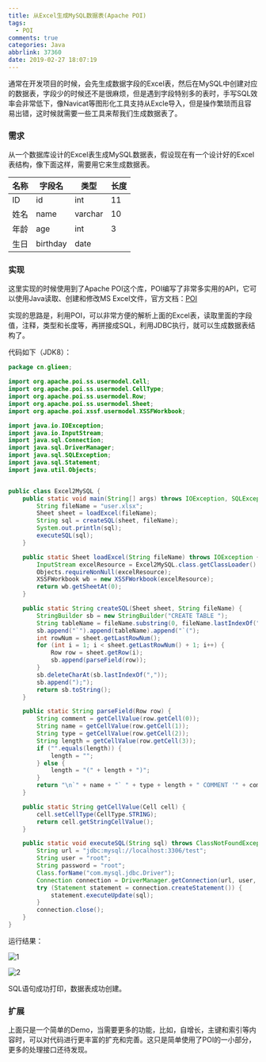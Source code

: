 ```yaml
---
title: 从Excel生成MySQL数据表(Apache POI)
tags:
  - POI
comments: true
categories: Java
abbrlink: 37360
date: 2019-02-27 18:07:19
---
```


通常在开发项目的时候，会先生成数据字段的Excel表，然后在MySQL中创建对应的数据表，字段少的时候还不是很麻烦，但是遇到字段特别多的表时，手写SQL效率会非常低下，像Navicat等图形化工具支持从Excle导入，但是操作繁琐而且容易出错，这时候就需要一些工具来帮我们生成数据表了。

<!--more-->

### 需求

从一个数据库设计的Excel表生成MySQL数据表，假设现在有一个设计好的Excel表结构，像下面这样，需要用它来生成数据表。

| 名称 | 字段名   | 类型    | 长度 |
| ---- | -------- | ------- | ---- |
| ID   | id       | int     | 11   |
| 姓名 | name     | varchar | 10   |
| 年龄 | age      | int     | 3    |
| 生日 | birthday | date    |      |

### 实现

这里实现的时候使用到了Apache POI这个库，POI编写了非常多实用的API，它可以使用Java读取、创建和修改MS Excel文件，官方文档：[POI](https://poi.apache.org/)

实现的思路是，利用POI，可以非常方便的解析上面的Excel表，读取里面的字段值，注释，类型和长度等，再拼接成SQL，利用JDBC执行，就可以生成数据表结构了。

代码如下（JDK8）：

```java
package cn.glieen;

import org.apache.poi.ss.usermodel.Cell;
import org.apache.poi.ss.usermodel.CellType;
import org.apache.poi.ss.usermodel.Row;
import org.apache.poi.ss.usermodel.Sheet;
import org.apache.poi.xssf.usermodel.XSSFWorkbook;

import java.io.IOException;
import java.io.InputStream;
import java.sql.Connection;
import java.sql.DriverManager;
import java.sql.SQLException;
import java.sql.Statement;
import java.util.Objects;


public class Excel2MySQL {
    public static void main(String[] args) throws IOException, SQLException, ClassNotFoundException {
        String fileName = "user.xlsx";
        Sheet sheet = loadExcel(fileName);
        String sql = createSQL(sheet, fileName);
        System.out.println(sql);
        executeSQL(sql);
    }

    public static Sheet loadExcel(String fileName) throws IOException {
        InputStream excelResource = Excel2MySQL.class.getClassLoader().getResourceAsStream(fileName);
        Objects.requireNonNull(excelResource);
        XSSFWorkbook wb = new XSSFWorkbook(excelResource);
        return wb.getSheetAt(0);
    }

    public static String createSQL(Sheet sheet, String fileName) {
        StringBuilder sb = new StringBuilder("CREATE TABLE ");
        String tableName = fileName.substring(0, fileName.lastIndexOf("."));
        sb.append("`").append(tableName).append("`(");
        int rowNum = sheet.getLastRowNum();
        for (int i = 1; i < sheet.getLastRowNum() + 1; i++) {
            Row row = sheet.getRow(i);
            sb.append(parseField(row));
        }
        sb.deleteCharAt(sb.lastIndexOf(","));
        sb.append(");");
        return sb.toString();
    }

    public static String parseField(Row row) {
        String comment = getCellValue(row.getCell(0));
        String name = getCellValue(row.getCell(1));
        String type = getCellValue(row.getCell(2));
        String length = getCellValue(row.getCell(3));
        if ("".equals(length)) {
            length = "";
        } else {
            length = "(" + length + ")";
        }
        return "\n`" + name + "` " + type + length + " COMMENT '" + comment + "',";
    }

    public static String getCellValue(Cell cell) {
        cell.setCellType(CellType.STRING);
        return cell.getStringCellValue();
    }

    public static void executeSQL(String sql) throws ClassNotFoundException, SQLException {
        String url = "jdbc:mysql://localhost:3306/test";
        String user = "root";
        String password = "root";
        Class.forName("com.mysql.jdbc.Driver");
        Connection connection = DriverManager.getConnection(url, user, password);
        try (Statement statement = connection.createStatement()) {
            statement.executeUpdate(sql);
        }
        connection.close();
    }
}
```

运行结果：

![1](https://tvax4.sinaimg.cn/large/005tkHc2ly1g0t8hfi8igj30e305274k.jpg)

![2](https://tva1.sinaimg.cn/large/005tkHc2ly1g0t8jrqzz9j30hy0dymxj.jpg)

SQL语句成功打印，数据表成功创建。

### 扩展

上面只是一个简单的Demo，当需要更多的功能，比如，自增长，主键和索引等内容时，可以对代码进行更丰富的扩充和完善。这只是简单使用了POI的一小部分，更多的处理接口还待发现。

